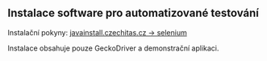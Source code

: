 ---
---
Instalace software pro automatizované testování
-----------------------------------------------

Instalační pokyny:
[javainstall.czechitas.cz -> selenium](https://javainstall.czechitas.cz/selenium/)


Instalace obsahuje pouze GeckoDriver a demonstrační aplikaci.

